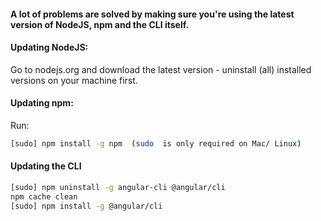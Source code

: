 
#### A lot of problems are solved by making sure you're using the latest version of NodeJS, npm and the CLI itself.

#### Updating NodeJS:

Go to nodejs.org and download the latest version - uninstall (all) installed versions on your machine first.

#### Updating npm:

Run:

```sh
[sudo] npm install -g npm  (sudo  is only required on Mac/ Linux)
```

#### Updating the CLI

```sh
[sudo] npm uninstall -g angular-cli @angular/cli 
npm cache clean 
[sudo] npm install -g @angular/cli
```

